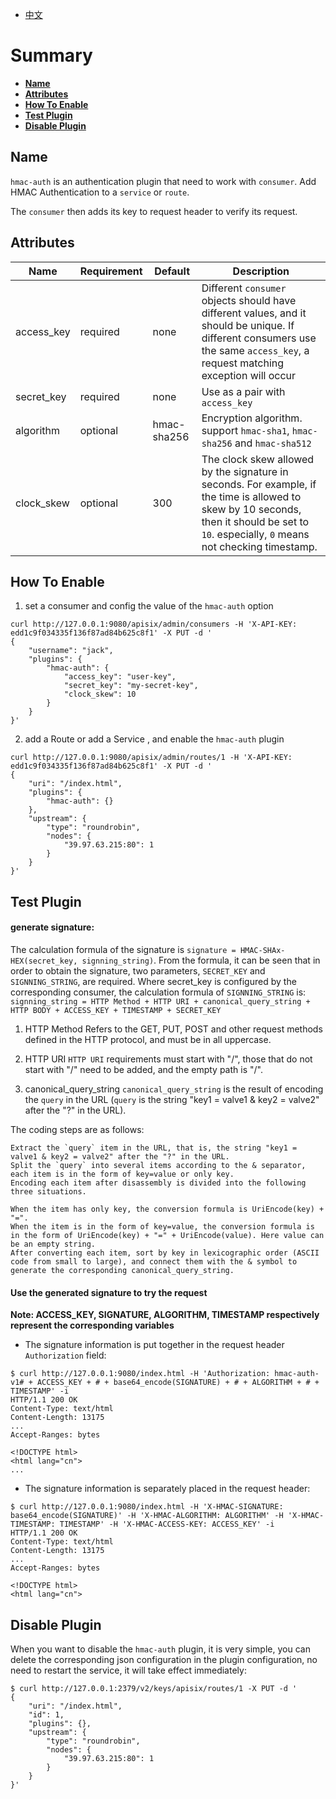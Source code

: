 <!--
#
# Licensed to the Apache Software Foundation (ASF) under one or more
# contributor license agreements.  See the NOTICE file distributed with
# this work for additional information regarding copyright ownership.
# The ASF licenses this file to You under the Apache License, Version 2.0
# (the "License"); you may not use this file except in compliance with
# the License.  You may obtain a copy of the License at
#
#     http://www.apache.org/licenses/LICENSE-2.0
#
# Unless required by applicable law or agreed to in writing, software
# distributed under the License is distributed on an "AS IS" BASIS,
# WITHOUT WARRANTIES OR CONDITIONS OF ANY KIND, either express or implied.
# See the License for the specific language governing permissions and
# limitations under the License.
#
-->

- [中文](../zh-cn/plugins/hmac-auth.md)

# Summary
- [**Name**](#name)
- [**Attributes**](#attributes)
- [**How To Enable**](#how-to-enable)
- [**Test Plugin**](#test-plugin)
- [**Disable Plugin**](#disable-plugin)


## Name

`hmac-auth` is an authentication plugin that need to work with `consumer`. Add HMAC Authentication to a `service` or `route`.

The `consumer` then adds its key to request header to verify its request.

## Attributes

|Name          |Requirement |Default  |Description|
|---------     |--------|-----------|-----------|
| access_key         | required | none |Different `consumer` objects should have different values, and it should be unique. If different consumers use the same `access_key`, a request matching exception will occur|
| secret_key      | required | none |Use as a pair with `access_key`|
| algorithm    |  optional| hmac-sha256 |Encryption algorithm. support `hmac-sha1`, `hmac-sha256` and `hmac-sha512`|
| clock_skew  | optional | 300 |The clock skew allowed by the signature in seconds. For example, if the time is allowed to skew by 10 seconds, then it should be set to `10`. especially, `0` means not checking timestamp.|

## How To Enable

1. set a consumer and config the value of the `hmac-auth` option

```shell
curl http://127.0.0.1:9080/apisix/admin/consumers -H 'X-API-KEY: edd1c9f034335f136f87ad84b625c8f1' -X PUT -d '
{
    "username": "jack",
    "plugins": {
        "hmac-auth": {
            "access_key": "user-key",
            "secret_key": "my-secret-key",
            "clock_skew": 10
        }
    }
}'
```

2. add a Route or add a Service , and enable the `hmac-auth` plugin

```shell
curl http://127.0.0.1:9080/apisix/admin/routes/1 -H 'X-API-KEY: edd1c9f034335f136f87ad84b625c8f1' -X PUT -d '
{
    "uri": "/index.html",
    "plugins": {
        "hmac-auth": {}
    },
    "upstream": {
        "type": "roundrobin",
        "nodes": {
            "39.97.63.215:80": 1
        }
    }
}'
```

## Test Plugin

#### generate signature:
The calculation formula of the signature is `signature = HMAC-SHAx-HEX(secret_key, signning_string)`. From the formula, it can be seen that in order to obtain the signature, two parameters, `SECRET_KEY` and `SIGNNING_STRING`, are required. Where secret_key is configured by the corresponding consumer, the calculation formula of `SIGNNING_STRING` is: `signning_string = HTTP Method + HTTP URI + canonical_query_string + HTTP BODY + ACCESS_KEY + TIMESTAMP + SECRET_KEY`

1. HTTP Method
Refers to the GET, PUT, POST and other request methods defined in the HTTP protocol, and must be in all uppercase.
2. HTTP URI
`HTTP URI` requirements must start with "/", those that do not start with "/" need to be added, and the empty path is "/".

3. canonical_query_string
`canonical_query_string` is the result of encoding the `query` in the URL (`query` is the string "key1 = valve1 & key2 = valve2" after the "?" in the URL).

The coding steps are as follows:

    Extract the `query` item in the URL, that is, the string "key1 = valve1 & key2 = valve2" after the "?" in the URL.
    Split the `query` into several items according to the & separator, each item is in the form of key=value or only key.
    Encoding each item after disassembly is divided into the following three situations.

    When the item has only key, the conversion formula is UriEncode(key) + "=".
    When the item is in the form of key=value, the conversion formula is in the form of UriEncode(key) + "=" + UriEncode(value). Here value can be an empty string.
    After converting each item, sort by key in lexicographic order (ASCII code from small to large), and connect them with the & symbol to generate the corresponding canonical_query_string.

#### Use the generated signature to try the request

**Note: ACCESS_KEY, SIGNATURE, ALGORITHM, TIMESTAMP respectively represent the corresponding variables**

* The signature information is put together in the request header `Authorization` field:

```shell
$ curl http://127.0.0.1:9080/index.html -H 'Authorization: hmac-auth-v1# + ACCESS_KEY + # + base64_encode(SIGNATURE) + # + ALGORITHM + # + TIMESTAMP' -i
HTTP/1.1 200 OK
Content-Type: text/html
Content-Length: 13175
...
Accept-Ranges: bytes

<!DOCTYPE html>
<html lang="cn">
...
```

* The signature information is separately placed in the request header:

```shell
$ curl http://127.0.0.1:9080/index.html -H 'X-HMAC-SIGNATURE: base64_encode(SIGNATURE)' -H 'X-HMAC-ALGORITHM: ALGORITHM' -H 'X-HMAC-TIMESTAMP: TIMESTAMP' -H 'X-HMAC-ACCESS-KEY: ACCESS_KEY' -i
HTTP/1.1 200 OK
Content-Type: text/html
Content-Length: 13175
...
Accept-Ranges: bytes

<!DOCTYPE html>
<html lang="cn">
```

## Disable Plugin

When you want to disable the `hmac-auth` plugin, it is very simple,
you can delete the corresponding json configuration in the plugin configuration,
no need to restart the service, it will take effect immediately:

```shell
$ curl http://127.0.0.1:2379/v2/keys/apisix/routes/1 -X PUT -d '
{
    "uri": "/index.html",
    "id": 1,
    "plugins": {},
    "upstream": {
        "type": "roundrobin",
        "nodes": {
            "39.97.63.215:80": 1
        }
    }
}'
```
